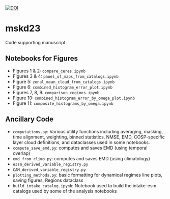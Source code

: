 [![DOI](https://zenodo.org/badge/DOI/10.5281/zenodo.7689511.svg)](https://doi.org/10.5281/zenodo.7689511)

# mskd23
Code supporting manuscript.


## Notebooks for Figures
- Figures 1 & 2: `compare_ceres.ipynb`
- Figures 3 & 4: `panel_of_maps_from_catalogs.ipynb`
- Figure 5: `zonal_mean_cloud_from_catalogs.ipynb`
- Figure 6: `combined_histogram_error_plot.ipynb`
- Figures 7, 8, 9: `comparison_regimes.ipynb`
- Figure 10: `combined_histogram_error_by_omega_plot.ipynb`
- Figure 11: `composite_histograms_by_omega.ipynb`

## Ancillary Code
- `computations.py`: Various utility functions including averaging, masking, time alignment, weighting, binned statistics, NMSE, EMD, COSP-specific layer cloud definitions, and dataclasses used in some notebooks.
-  `compute_save_emd.py`: computes and saves EMD (using temporal overlap)
- `emd_from_climo.py`: computes and saves EMD (using climatology)
- `e3sm_derived_variable_registry.py`
- `CAM_derived_variable_registry.py`
- `plotting_methods.py`: basic formatting for dynamical regimes line plots, saving figures, Regions dataclass
- `build_intake_catalog.ipynb`: Notebook used to build the intake-esm catalogs used by some of the analysis notebooks
